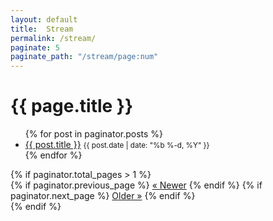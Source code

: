 ```yaml
---
layout: default
title:  Stream
permalink: /stream/
paginate: 5
paginate_path: "/stream/page:num"
---
```


<h1>{{ page.title }}</h1>
<ul>
  {% for post in paginator.posts %}
    <li>
      <a href="{{ post.url | relative_url }}">{{ post.title }}</a>
      <small>{{ post.date | date: "%b %-d, %Y" }}</small>
    </li>
  {% endfor %}
</ul>
{% if paginator.total_pages > 1 %}
<nav>
  {% if paginator.previous_page %}
    <a href="{{ paginator.previous_page_path | relative_url }}">&laquo; Newer</a>
  {% endif %}
  {% if paginator.next_page %}
    <a href="{{ paginator.next_page_path | relative_url }}">Older &raquo;</a>
  {% endif %}
</nav>
{% endif %}